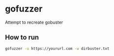 # gofuzzer
Attempt to recreate gobuster

## How to run
```bash
gofuzzer -u https://yoururl.com -w dirbuster.txt
```